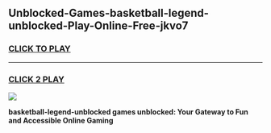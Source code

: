 
## Unblocked-Games-basketball-legend-unblocked-Play-Online-Free-jkvo7
<h3>
<a href="https://premium76.site?title=basketball-legend-unblocked&ref=26A">CLICK TO PLAY</a></h3>
<hr>

<h3>
<a href="https://premium76.site?title=basketball-legend-unblocked&ref=26A">CLICK 2 PLAY</a>
  
</h3>

<a href="https://premium76.site?title=basketball-legend-unblocked&ref=26A"><img src="https://clearcache.store/games.png"></a>


**basketball-legend-unblocked games unblocked: Your Gateway to Fun and Accessible Online Gaming**
